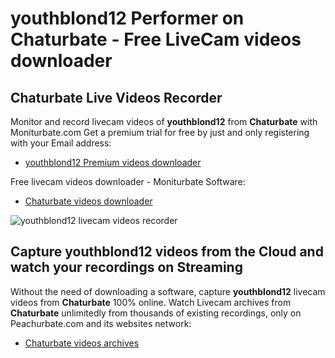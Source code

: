 # youthblond12 Performer on Chaturbate - Free LiveCam videos downloader

## Chaturbate Live Videos Recorder

Monitor and record livecam videos of **youthblond12** from **Chaturbate** with Moniturbate.com
Get a premium trial for free by just and only registering with your Email address:
* [youthblond12 Premium videos downloader](https://moniturbate.com/request-demo-licence-key.html)

Free livecam videos downloader - Moniturbate Software:
* [Chaturbate videos downloader](https://moniturbate.com/moniturbate-download-software.html)

![youthblond12 livecam videos recorder](https://peachurnet.com/templates/moniturbate-software.png)


## Capture youthblond12 videos from the Cloud and watch your recordings on Streaming

Without the need of downloading a software, capture **youthblond12** livecam videos from **Chaturbate** 100% online.
Watch Livecam archives from **Chaturbate** unlimitedly from thousands of existing recordings, only on Peachurbate.com and its websites network:
* [Chaturbate videos archives](https://peachurnet.com/)